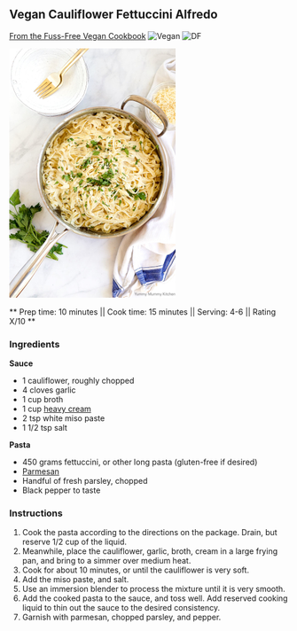 ## Vegan Cauliflower Fettuccini Alfredo

[From the Fuss-Free Vegan Cookbook](https://www.amazon.ca/s?k=fuss+free+vegan&crid=2QXY700P3THUW&sprefix=fuss+fr%2Caps%2C-1&ref=nb_sb_ss_i_1_6)
![Vegan](https://img.shields.io/badge/-Vegan-brightgreen.svg)
![DF](https://img.shields.io/badge/-Dairy--free-blue.svg)

![Picture](../img/vegan_alfredo.jpg)

** Prep time: 10 minutes || Cook time: 15 minutes || Serving: 4-6 || Rating X/10 **

### Ingredients


**Sauce**

- 1 cauliflower, roughly chopped
- 4 cloves garlic
- 1 cup broth
- 1 cup [heavy cream](../sauces/vegan_heavy_cream.md)
- 2 tsp white miso paste
- 1 1/2 tsp salt

**Pasta**

- 450 grams fettuccini, or other long pasta (gluten-free if desired)
- [Parmesan](../sauces/vegan_parmesan.md)
- Handful of fresh parsley, chopped
- Black pepper to taste

### Instructions

1. Cook the pasta according to the directions on the package. Drain, but reserve 1/2 cup of the liquid.
1. Meanwhile, place the cauliflower, garlic, broth, cream in a large frying pan, and bring to a simmer over medium heat.
1. Cook for about 10 minutes, or until the cauliflower is very soft.
1. Add the miso paste, and salt.
1. Use an immersion blender to process the mixture until it is very smooth.
1. Add the cooked pasta to the sauce, and toss well. Add reserved cooking liquid to thin out the sauce to the desired consistency.
1. Garnish with parmesan, chopped parsley, and pepper.

